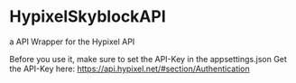 # HypixelSkyblockAPI
a API Wrapper for the Hypixel API

Before you use it, make sure to set the API-Key in the appsettings.json
Get the API-Key here: <https://api.hypixel.net/#section/Authentication>
